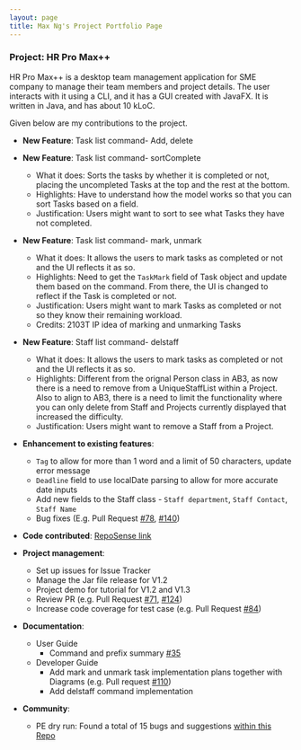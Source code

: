 ```yaml
---
layout: page
title: Max Ng's Project Portfolio Page
---
```


### Project: HR Pro Max++

HR Pro Max++ is a desktop team management application for SME company to manage their team members and project details.
The user interacts with it using a CLI, and it has a GUI created with JavaFX.
It is written in Java, and has about 10 kLoC.

Given below are my contributions to the project.

* **New Feature**: Task list command- Add, delete

* **New Feature**: Task list command- sortComplete
  * What it does: Sorts the tasks by whether it is completed or not, placing the uncompleted Tasks at the top and the rest at the bottom.
  * Highlights: Have to understand how the model works so that you can sort Tasks based on a field.
  * Justification: Users might want to sort to see what Tasks they have not completed.

* **New Feature**: Task list command- mark, unmark 
  * What it does: It allows the users to mark tasks as completed or not and the UI reflects it as so.
  * Highlights: Need to get the `TaskMark` field of Task object and update them based on the command. From there, the UI is changed to reflect if the Task is completed or not.
  * Justification: Users might want to mark Tasks as completed or not so they know their remaining workload.
  * Credits: 2103T IP idea of marking and unmarking Tasks
  
* **New Feature**: Staff list command- delstaff
  * What it does: It allows the users to mark tasks as completed or not and the UI reflects it as so.
  * Highlights: Different from the orignal Person class in AB3, as now there is a need to remove from a UniqueStaffList within a Project. Also to align to AB3, there is a need to limit the functionality where you can only delete from Staff and Projects currently displayed that increased the difficulty.
  * Justification: Users might want to remove a Staff from a Project.

* **Enhancement to existing features**:
  * `Tag` to allow for more than 1 word and a limit of 50 characters, update error message
  * `Deadline` field to use localDate parsing to allow for more accurate date inputs
  * Add new fields to the Staff class - `Staff department`, `Staff Contact`, `Staff Name`
  * Bug fixes (E.g. Pull Request [#78](https://github.com/AY2223S1-CS2103T-T09-3/tp/pull/78), [#140](https://github.com/AY2223S1-CS2103T-T09-3/tp/pull/140))

* **Code contributed**: [RepoSense link](https://nus-cs2103-ay2223s1.github.io/tp-dashboard/?search=maxng17&breakdown=true)

* **Project management**:
  * Set up issues for Issue Tracker
  * Manage the Jar file release for V1.2
  * Project demo for tutorial for V1.2 and V1.3
  * Review PR (e.g. Pull Request [#71](https://github.com/AY2223S1-CS2103T-T09-3/tp/pull/71), [#124](https://github.com/AY2223S1-CS2103T-T09-3/tp/pull/124))
  * Increase code coverage for test case (e.g. Pull Request [#84](https://github.com/AY2223S1-CS2103T-T09-3/tp/pull/84))

* **Documentation**:

  * User Guide
    * Command and prefix summary [#35](https://github.com/AY2223S1-CS2103T-T09-3/tp/pull/35)
  * Developer Guide
    * Add mark and unmark task implementation plans together with Diagrams (e.g. Pull request [#110](https://github.com/AY2223S1-CS2103T-T09-3/tp/pull/110))
    * Add delstaff command implementation

* **Community**:
  * PE dry run: Found a total of 15 bugs and suggestions [within this Repo](https://github.com/maxng17/ped/issues)

